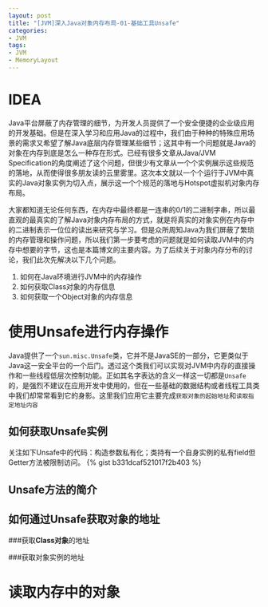 ```yaml
---
layout: post
title: "[JVM]深入Java对象内存布局-01-基础工具Unsafe"
categories:
- JVM
tags:
- JVM
- MemoryLayout
---
```

IDEA
==================
Java平台屏蔽了内存管理的细节，为开发人员提供了一个安全便捷的企业级应用的开发基础。但是在深入学习和应用Java的过程中，我们由于种种的特殊应用场景的需求又希望了解Java底层内存管理某些细节；这其中有一个问题就是Java的对象在内存到底是怎么一种存在形式。已经有很多文章从Java/JVM Specification的角度阐述了这个问题，但很少有文章从一个个实例展示这些规范的落地，从而使得很多朋友读的云里雾里。这次本文就以一个个运行于JVM中真实的Java对象实例为切入点，展示这一个个规范的落地与Hotspot虚拟机对象内存布局。

大家都知道无论任何东西，在内存中最终都是一连串的0/1的二进制字串，所以最直观的最真实的了解Java对象内存布局的方式，就是将真实的对象实例在内存中的二进制表示一位位的读出来研究与学习。但是众所周知Java为我们屏蔽了繁琐的内存管理和操作问题，所以我们第一步要考虑的问题就是如何读取JVM中的内存中想要的字节，这也是本篇博文的主要内容。为了后续关于对象内存分布的讨论，我们此次先解决以下几个问题。

1. 如何在Java环境进行JVM中的内存操作
2. 如何获取Class对象的内存信息
3. 如何获取一个Object对象的内存信息

使用Unsafe进行内存操作
===================
Java提供了一个`sun.misc.Unsafe`类，它并不是JavaSE的一部分，它更类似于Java这一安全平台的一个后门。透过这个类我们可以实现对JVM中内存的直接操作和一些线程低层次控制功能。正如其名字表达的含义一样这一切都是`Unsafe`的，是强烈不建议在应用开发中使用的，但在一些基础的数据结构或者线程工具类中我们却常常看到它的身影。这里我们应用它主要完成`获取对象的起始地址`和`读取指定地址内容`

如何获取Unsafe实例
----------------
关注如下Unsafe中的代码：构造参数私有化；类持有一个自身实例的私有field但Getter方法被限制访问。
{% gist b331dcaf521017f2b403 %}

Unsafe方法的简介
----------------

如何通过Unsafe获取对象的地址
----------------

###获取**Class对象**的地址

###获取对象实例的地址

读取内存中的对象
================


